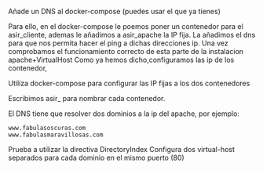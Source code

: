 Añade un DNS al docker-compose (puedes usar el que ya tienes)

Para ello, en el docker-compose le poemos poner un contenedor para el asir_cliente, ademas le añadimos a asir_apache la IP fija.
La añadimos el dns para que nos permita hacer el ping a dichas direcciones ip.
Una vez comprobamos el funcionamiento correcto de esta parte de la instalacion apache+VirtualHost
Como ya hemos dicho,configuramos las ip de los contenedor,


Utiliza docker-compose para configurar las IP fijas a los dos contenedores

Escribimos asir_ para nombrar cada contenedor.

El DNS tiene que resolver dos dominios a la ip del apache, por ejemplo:

    www.fabulasoscuras.com
    www.fabulasmaravillosas.com

Prueba a utilizar la directiva DirectoryIndex
Configura dos virtual-host separados para cada dominio en el mismo puerto (80)
